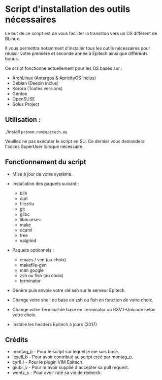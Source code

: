 # Script d'installation des outils nécessaires
Le but de ce script est de vous faciliter la transition vers un OS différent de BLinux.

Il vous permettra notamment d'installer tous les outils nécessaires pour réussir votre première et seconde année à Epitech ainsi que différents bonus.


Ce script fonctionne actuellement pour les OS basés sur :
- ArchLinux (Antergos & ApricityOS inclus)
- Debian (Deepin inclus)
- Korora (Toutes versions)
- Gentoo
- OpenSUSE
- Solus Project


## Utilisation :
./install `prénom.nom@epitech.eu`

Veuillez ne pas exécuter le script en SU.
Ce dernier vous demandera l'accès SuperUser lorsque nécessaire.


## Fonctionnement du script

* Mise à jour de votre système.

* Installation des paquets suivant :
    - blih
    - curl
    - filezilla
    - git
    - glibc
    - libncurses
    - make
    - ocaml
    - tree
    - valgrind
* Paquets optionnels :
    - emacs / vim (au choix)
    - makefile-gen
    - man google
    - zsh ou fish (au choix)
    - terminator

* Génère puis envoie votre clé ssh sur le serveur Epitech.

* Change votre shell de base en zsh ou fish en fonction de votre choix.

* Change votre Terminal de base en Terminator ou RXVT-Unicode selon votre choix.

* Installe les headers Epitech à jours (2017)


## Crédits

* montag_p - Pour le script sur lequel je me suis basé.
* lesell_b - Pour avoir contribué au script créé par montag_p.
* cyril_l - Pour le plugin VIM Epitech.
* giubil_v - Pour m'avoir supplié d'accepter sa pull request.
* wentz_s - Pour avoir raté sa vie de redneck.
